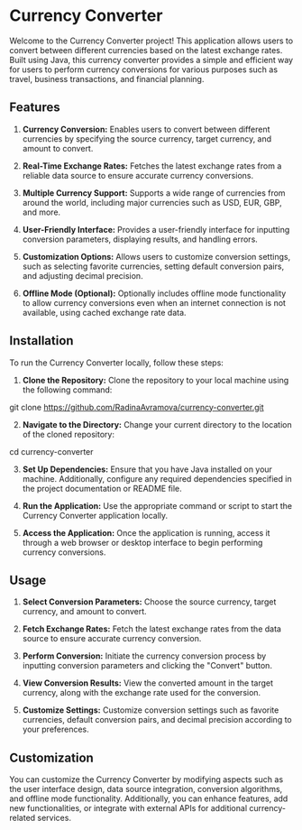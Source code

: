 # Currency Converter
Welcome to the Currency Converter project! This application allows users to convert between different currencies based on the latest exchange rates. Built using Java, this currency converter provides a simple and efficient way for users to perform currency conversions for various purposes such as travel, business transactions, and financial planning.

## Features
1. **Currency Conversion:** Enables users to convert between different currencies by specifying the source currency, target currency, and amount to convert.

2. **Real-Time Exchange Rates:** Fetches the latest exchange rates from a reliable data source to ensure accurate currency conversions.

3. **Multiple Currency Support:** Supports a wide range of currencies from around the world, including major currencies such as USD, EUR, GBP, and more.

4. **User-Friendly Interface:** Provides a user-friendly interface for inputting conversion parameters, displaying results, and handling errors.

5. **Customization Options:** Allows users to customize conversion settings, such as selecting favorite currencies, setting default conversion pairs, and adjusting decimal precision.

6. **Offline Mode (Optional):** Optionally includes offline mode functionality to allow currency conversions even when an internet connection is not available, using cached exchange rate data.

## Installation
To run the Currency Converter locally, follow these steps:

1. **Clone the Repository:** Clone the repository to your local machine using the following command:

git clone https://github.com/RadinaAvramova/currency-converter.git

2. **Navigate to the Directory:** Change your current directory to the location of the cloned repository:

cd currency-converter

3. **Set Up Dependencies:** Ensure that you have Java installed on your machine. Additionally, configure any required dependencies specified in the project documentation or README file.

4. **Run the Application:** Use the appropriate command or script to start the Currency Converter application locally.

5. **Access the Application:** Once the application is running, access it through a web browser or desktop interface to begin performing currency conversions.

## Usage
1. **Select Conversion Parameters:** Choose the source currency, target currency, and amount to convert.

2. **Fetch Exchange Rates:** Fetch the latest exchange rates from the data source to ensure accurate currency conversion.

3. **Perform Conversion:** Initiate the currency conversion process by inputting conversion parameters and clicking the "Convert" button.

4. **View Conversion Results:** View the converted amount in the target currency, along with the exchange rate used for the conversion.

5. **Customize Settings:** Customize conversion settings such as favorite currencies, default conversion pairs, and decimal precision according to your preferences.

## Customization
You can customize the Currency Converter by modifying aspects such as the user interface design, data source integration, conversion algorithms, and offline mode functionality. Additionally, you can enhance features, add new functionalities, or integrate with external APIs for additional currency-related services.
